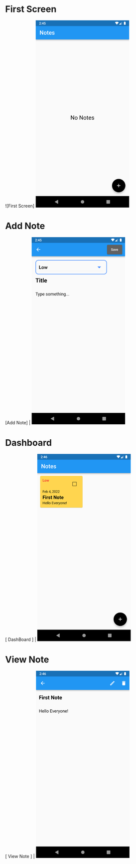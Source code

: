 # First Screen

![First Screen] <img src="screenshots\Screenshot_1643966128.png" height= "600"/>



# Add Note

[Add Note] | <img src="screenshots\Screenshot_1643966141.png" height= "600"/>

# Dashboard

[ DashBoard ] | <img src="screenshots\Screenshot_1643966192.png" height= "600"/>

# View Note

[ View Note ] | <img src="screenshots\Screenshot_1643966198.png" height= "600"/>
